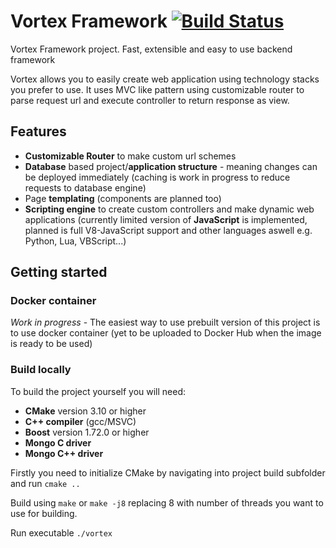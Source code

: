 # Vortex Framework [![Build Status](https://travis-ci.com/ZigaBobnar/vortex.svg?branch=master)](https://travis-ci.com/ZigaBobnar/vortex)
Vortex Framework project. Fast, extensible and easy to use backend framework

Vortex allows you to easily create web application using technology stacks you prefer to use. It uses MVC like pattern using customizable router to parse request url and execute controller to return response as view.


## Features
- **Customizable Router** to make custom url schemes
- **Database** based project/**application structure** - meaning changes can be deployed immediately (caching is work in progress to reduce requests to database engine)
- Page **templating** (components are planned too)
- **Scripting engine** to create custom controllers and make dynamic web applications (currently limited version of **JavaScript** is implemented, planned is full V8-JavaScript support and other languages aswell e.g. Python, Lua, VBScript...)


## Getting started
### Docker container
*Work in progress* - The easiest way to use prebuilt version of this project is to use docker container (yet to be uploaded to Docker Hub when the image is ready to be used)


### Build locally
To build the project yourself you will need:
- **CMake** version 3.10 or higher
- **C++ compiler** (gcc/MSVC)
- **Boost** version 1.72.0 or higher
- **Mongo C driver**
- **Mongo C++ driver**

Firstly you need to initialize CMake by navigating into project build subfolder and run `cmake ..`

Build using `make` or `make -j8` replacing 8 with number of threads you want to use for building.

Run executable `./vortex`
